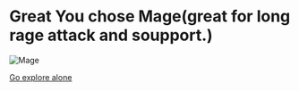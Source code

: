 # Great You chose Mage(great for long rage attack and soupport.)
![Mage](http://cms-content.s.aeriastatic.com/830a9cecdd6622e5d498e744b98d44e4/files/tws/image/M/Mage_png.png)

[Go explore alone](alone.md)
